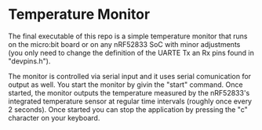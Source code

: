
# Temperature Monitor

The final executable of this repo is a simple temperature monitor that runs on
the micro:bit board or on any nRF52833 SoC with minor adjustments (you only need
to change the definition of the UARTE Tx an Rx pins found in "devpins.h").

The monitor is controlled via serial input and it uses serial comunication for 
output as well. You start the monitor by givin the "start" command. Once started,
the monitor outputs the temperature measured by the nRF52833's integrated temperature 
sensor at regular time intervals (roughly once every 2 seconds). Once started you
can stop the application by pressing the "c" character on your keyboard.